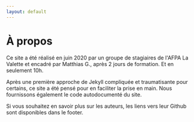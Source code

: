 ```yaml
---
layout: default
---
```

# À propos

Ce site a été réalisé en juin 2020 par un groupe de stagiaires de l'AFPA La Valette et encadré par Matthias G., après 2 jours de formation. Et en seulement 10h.

Après une première approche de Jekyll compliquée et traumatisante pour certains, ce site a été pensé pour en faciliter la prise en main. Nous fournissons également le code autodocumenté du site.

Si vous souhaitez en savoir plus sur les auteurs, les liens vers leur Github sont disponibles dans le footer.
